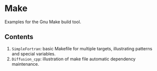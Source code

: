 # Make
Examples for the Gnu Make build tool.

## Contents
1. `SimpleFortran`: basic Makefile for multiple targets, illustrating
    patterns and special variables.
1. `Diffusion_cpp`: illustration of make file automatic dependency
    maintenance.
